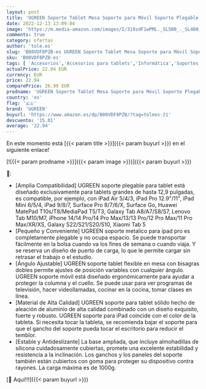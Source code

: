 ```yaml
---
layout: post
title: 'UGREEN Soporte Tablet Mesa Soporte para Móvil Soporte Plegable de Aluminio para Tablet de hasta 12 9" Compatible con iPad Pro/iPad Air/iPad Mini/Galaxy Tab/MediaPad/iPhone 14/14 Max/Pro/13  Gris'
date: 2022-12-13 13:09:04
image: 'https://m.media-amazon.com/images/I/319zdF1wPML._SL500_._SL400_.jpg'
comments: true
category: ofertas
author: 'tole.es'
slug: 'B08VDF8PZB-es UGREEN Soporte Tablet Mesa Soporte para Móvil Soporte...'
sku: 'B08VDF8PZB-es'
tags: [ 'Accesorios','Accesorios para tablets','Informática','Soportes para tablets','ipad','ugreen','🇪🇸', ]
actualPrice: 22.94 EUR
currency: EUR
price: 22.94
comparePrice: 26.99 EUR
prodname: 'UGREEN Soporte Tablet Mesa Soporte para Móvil Soporte Plegable de Aluminio para Tablet de hasta 12 9" Compatible con iPad Pro/iPad Air/iPad Mini/Galaxy Tab/MediaPad/iPhone 14/14 Max/Pro/13  Gris'
country: 'es'
flag: '🇪🇸'
brand: 'UGREEN'
buyurl: 'https://www.amazon.es/dp/B08VDF8PZB/?tag=tolees-21'
descuento: '15.01'
average: '22.94'
---
```


En este momento está [{{< param title >}}]({{< param buyurl >}}) en el siguiente enlace!

[![{{< param prodname >}}]({{< param image >}})]({{< param buyurl >}})

🔎:

- [Amplia Compatibilidad] UGREEN soporte plegable para tablet está diseñado exclusivamente para tablets grandes de hasta 12,9 pulgadas, es compatible, por ejemplo, con iPad Air 5/4/3, iPad Pro 12.9"/11", iPad Mini 6/5/4, iPad 9/8/7, Surface Pro 8/7/6/X, Surface Go, Huawei MatePad T10s/T8/MediaPad T5/T3, Galaxy Tab A8/A7/S8/S7, Lenovo Tab M10/M7, iPhone 14/14 Pro/14 Pro Max/13/13 Pro/12 Pro Max/11 Pro Max/XR/XS, Galaxy S22/S21/S20/S10, Xiaomi Tab 5
- [Pequeño y Conveniente] UGREEN soporte metalico para ipad pro es completamente plegable y no ocupa espacio. Se puede transportar fácilmente en la bolsa cuando va los fines de semana o cuando viaja. Y se reserva un diseño de puerto de carga, lo que le permite cargar sin retrasar el trabajo o el estudio.
- [Ángulo Ajustable] UGREEN soporte tablet flexible en mesa con bisagras dobles permite ajustes de posición variables con cualquier ángulo. UGREEN soporte móvil está diseñado ergonómicamente para ayudar a proteger la columna y el cuello. Se puede usar para ver programas de televisión, hacer videollamadas, cocinar en la cocina, tomar clases en línea.
- [Material de Alta Calidad] UGREEN soporte para tablet sólido hecho de aleación de aluminio de alta calidad combinado con un diseño exquisito, fuerte y robusto. UGREEN soporte para iPad coincide con el color de la tableta. Si necesita tocar la tableta, se recomienda bajar el soporte para que el gancho del soporte pueda tocar el escritorio para reducir el temblor.
- [Estable y Antideslizante] La base ampliada, que incluye almohadillas de silicona cuidadosamente cubiertas, promete una excelente estabilidad y resistencia a la inclinación. Los ganchos y los paneles del soporte también están cubiertos con goma para proteger su dispositivo contra rayones. La carga máxima es de 1000g.

[🛒 Aquí!!!]({{< param buyurl >}})

